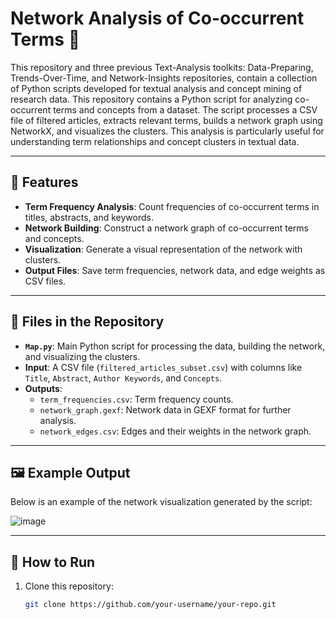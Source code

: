# Network Analysis of Co-occurrent Terms  🔗

This repository and three previous Text-Analysis toolkits: Data-Preparing, Trends-Over-Time, and Network-Insights repositories, contain a collection of Python scripts developed for textual analysis and concept mining of research data. This repository contains a Python script for analyzing co-occurrent terms and concepts from a dataset. The script processes a CSV file of filtered articles, extracts relevant terms, builds a network graph using NetworkX, and visualizes the clusters. This analysis is particularly useful for understanding term relationships and concept clusters in textual data.

---

##  📜 Features
- **Term Frequency Analysis**: Count frequencies of co-occurrent terms in titles, abstracts, and keywords.
- **Network Building**: Construct a network graph of co-occurrent terms and concepts.
- **Visualization**: Generate a visual representation of the network with clusters.
- **Output Files**: Save term frequencies, network data, and edge weights as CSV files.

---

## 📂 Files in the Repository
- **`Map.py`**: Main Python script for processing the data, building the network, and visualizing the clusters.
- **Input**: A CSV file (`filtered_articles_subset.csv`) with columns like `Title`, `Abstract`, `Author Keywords`, and `Concepts`.
- **Outputs**:
  - `term_frequencies.csv`: Term frequency counts.
  - `network_graph.gexf`: Network data in GEXF format for further analysis.
  - `network_edges.csv`: Edges and their weights in the network graph.

---

## 🖼️ Example Output
Below is an example of the network visualization generated by the script:

![image](https://github.com/user-attachments/assets/38bd2e7f-591e-42e3-9dee-74683d1ed1e5)

---

## 🔧 How to Run
1. Clone this repository:
   ```bash
   git clone https://github.com/your-username/your-repo.git
